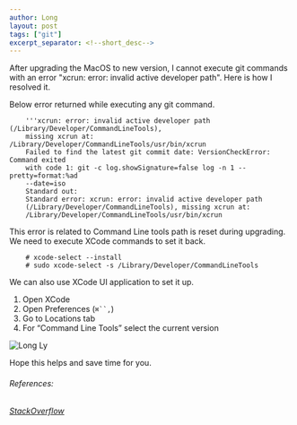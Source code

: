 ```yaml
---
author: Long
layout: post
tags: ["git"]
excerpt_separator: <!--short_desc-->
---
```


After upgrading the MacOS to new version, I cannot execute git commands with an error "xcrun: error: invalid active developer path". 
Here is how I resolved it.
<!--short_desc-->

Below error returned while executing any git command.

```
    '''xcrun: error: invalid active developer path (/Library/Developer/CommandLineTools),   
    missing xcrun at: /Library/Developer/CommandLineTools/usr/bin/xcrun
    Failed to find the latest git commit date: VersionCheckError: Command exited
    with code 1: git -c log.showSignature=false log -n 1 --pretty=format:%ad
    --date=iso
    Standard out: 
    Standard error: xcrun: error: invalid active developer path
    (/Library/Developer/CommandLineTools), missing xcrun at:
    /Library/Developer/CommandLineTools/usr/bin/xcrun
```

This error is related to Command Line tools path is reset during upgrading. We need to execute XCode commands to set it back.

```
    # xcode-select --install
    # sudo xcode-select -s /Library/Developer/CommandLineTools
```

We can also use XCode UI application to set it up.

1. Open XCode
2. Open Preferences (`⌘``,`)
3. Go to Locations tab
4. For “Command Line Tools” select the current version  

<img src="{{site.url}}/assets/image/tech/xcode-version.png" class="img-thumbnail" alt="Long Ly">

Hope this helps and save time for you.

###### References:
<a href="https://stackoverflow.com/questions/64489433/xcrun-error-invalid-active-developer-path-problem-after-zsh-update-for-flutte" target="_blank">_StackOverflow_</a>